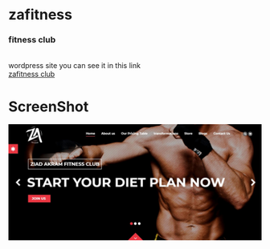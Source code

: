 # zafitness
<h3>fitness club</h3> <br>
wordpress site you can see it in this link<br>
<a href="zafitness.com">zafitness club</a>

# ScreenShot
<img src="zafit.JPG">

